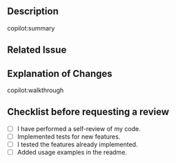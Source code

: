## Description
copilot:summary


## Related Issue
<!--- Please link to the issue here: -->


## Explanation of Changes
copilot:walkthrough


## Checklist before requesting a review
- [ ] I have performed a self-review of my code.
- [ ] Implemented tests for new features.
- [ ] I tested the features already implemented.
- [ ] Added usage examples in the readme.
